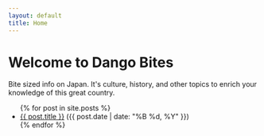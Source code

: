 ```yaml
---
layout: default
title: Home
---
```


# Welcome to Dango Bites
Bite sized info on Japan. It's culture, history, and other topics to enrich your knowledge of this great country.

<ul>
  {% for post in site.posts %}
    <li>
      <a href="{{ post.url }}">{{ post.title }}</a> ({{ post.date | date: "%B %d, %Y" }})
    </li>
  {% endfor %}
</ul>
